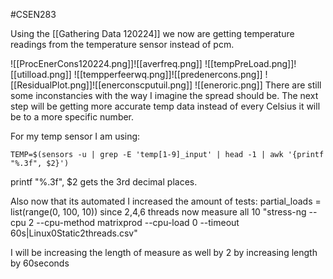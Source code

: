 #CSEN283 

Using the [[Gathering Data 120224]] we now are getting temperature readings from the temperature sensor instead of pcm. 

![[ProcEnerCons120224.png]]![[averfreq.png]]
![[tempPreLoad.png]]![[utilload.png]]
![[tempperfeerwq.png]]![[predenercons.png]]
![[ResidualPlot.png]]![[enerconscputuil.png]]
![[eneroric.png]]
There are still some inconstancies with the way I imagine the spread should be. The next step will be getting more accurate temp data instead of every Celsius it will be to a more specific number.

For my temp sensor I am using:
```shell
TEMP=$(sensors -u | grep -E 'temp[1-9]_input' | head -1 | awk '{printf "%.3f", $2}')
```

printf "%.3f", $2 gets the 3rd decimal places.

Also now that its automated I increased the amount of tests:
partial_loads = list(range(0, 100, 10))
since 2,4,6 threads now measure all 10
"stress-ng --cpu 2 --cpu-method matrixprod --cpu-load 0 --timeout 60s|Linux0Static2threads.csv"

I will be increasing the length of measure as well by 2 by increasing length by 60seconds